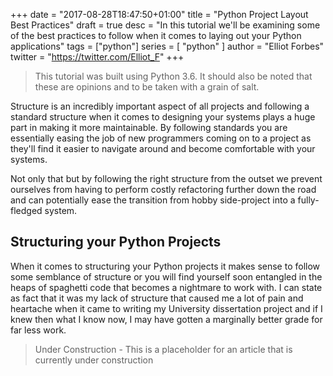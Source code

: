 +++
date = "2017-08-28T18:47:50+01:00"
title = "Python Project Layout Best Practices"
draft = true
desc = "In this tutorial we'll be examining some of the best practices to follow when it comes to laying out your Python applications"
tags = ["python"]
series = [ "python" ]
author = "Elliot Forbes"
twitter = "https://twitter.com/Elliot_F"
+++

> This tutorial was built using Python 3.6. It should also be noted that these are opinions and to be taken with a grain of salt.

Structure is an incredibly important aspect of all projects and following a standard structure when it comes to designing your systems plays a huge part in making it more maintainable. By following standards you are essentially easing the job of new programmers coming on to a project as they'll find it easier to navigate around and become comfortable with your systems.

Not only that but by following the right structure from the outset we prevent ourselves from having to perform costly refactoring further down the road and can potentially ease the transition from hobby side-project into a fully-fledged system.

## Structuring your Python Projects

When it comes to structuring your Python projects it makes sense to follow some semblance of structure or you will find yourself soon entangled in the heaps of spaghetti code that becomes a nightmare to work with. I can state as fact that it was my lack of structure that caused me a lot of pain and heartache when it came to writing my University dissertation project and if I knew then what I know now, I may have gotten a marginally better grade for far less work.

> Under Construction - This is a placeholder for an article that is currently under construction